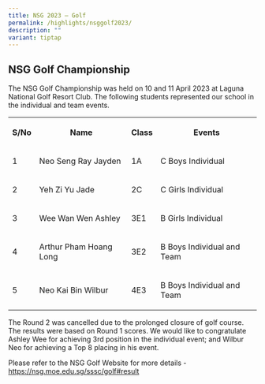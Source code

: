 ```yaml
---
title: NSG 2023 – Golf
permalink: /highlights/nsggolf2023/
description: ""
variant: tiptap
---
```

<h2><strong>NSG Golf Championship</strong></h2>
<p>The NSG Golf Championship was held on 10 and 11 April 2023 at Laguna National
Golf Resort Club. The following students represented our school in the
individual and team events.</p>
<table>
<tbody>
<tr>
<th rowspan="1" colspan="1">
<p><strong>S/No</strong>
</p>
</th>
<th rowspan="1" colspan="1">
<p><strong>Name</strong>
</p>
</th>
<th rowspan="1" colspan="1">
<p>Class</p>
</th>
<th rowspan="1" colspan="1">
<p>Events</p>
</th>
</tr>
<tr>
<td rowspan="1" colspan="1">
<p>1</p>
</td>
<td rowspan="1" colspan="1">
<p>Neo Seng Ray Jayden</p>
</td>
<td rowspan="1" colspan="1">
<p>1A</p>
</td>
<td rowspan="1" colspan="1">
<p>C Boys Individual</p>
</td>
</tr>
<tr>
<td rowspan="1" colspan="1">
<p>2</p>
</td>
<td rowspan="1" colspan="1">
<p>Yeh Zi Yu Jade</p>
</td>
<td rowspan="1" colspan="1">
<p>2C</p>
</td>
<td rowspan="1" colspan="1">
<p>C Girls Individual</p>
</td>
</tr>
<tr>
<td rowspan="1" colspan="1">
<p>3</p>
</td>
<td rowspan="1" colspan="1">
<p>Wee Wan Wen Ashley</p>
</td>
<td rowspan="1" colspan="1">
<p>3E1</p>
</td>
<td rowspan="1" colspan="1">
<p>B Girls Individual</p>
</td>
</tr>
<tr>
<td rowspan="1" colspan="1">
<p>4</p>
</td>
<td rowspan="1" colspan="1">
<p>Arthur Pham Hoang Long</p>
</td>
<td rowspan="1" colspan="1">
<p>3E2</p>
</td>
<td rowspan="1" colspan="1">
<p>B Boys Individual and Team</p>
</td>
</tr>
<tr>
<td rowspan="1" colspan="1">
<p>5</p>
</td>
<td rowspan="1" colspan="1">
<p>Neo Kai Bin Wilbur</p>
</td>
<td rowspan="1" colspan="1">
<p>4E3</p>
</td>
<td rowspan="1" colspan="1">
<p>B Boys Individual and Team</p>
</td>
</tr>
</tbody>
</table>
<p>The Round 2 was cancelled due to the prolonged closure of golf course.
The results were based on Round 1 scores. We would like to congratulate
Ashley Wee for achieving 3rd position in the individual event; and Wilbur
Neo for achieving a Top 8 placing in his event.</p>
<p>Please refer to the NSG Golf Website for more details - <a href="https://nsg.moe.edu.sg/sssc/golf#result" rel="noopener noreferrer nofollow" target="_blank">https://nsg.moe.edu.sg/sssc/golf#result</a>
</p>
<p></p>
<p></p>
<p></p>
<p></p>